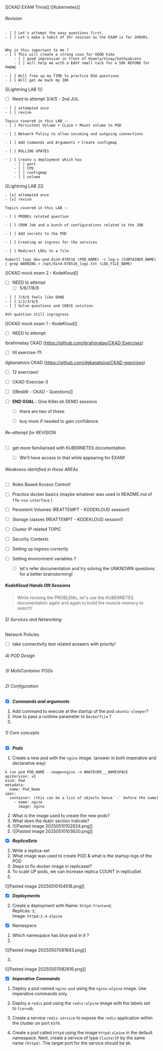 [[CKAD EXAM Trivia]]
[[Kubernetes]]
###### Revision 
```
- [ ] Let's attempt the easy questions first.
- [ ] Let's make a habit of 2hr session as the EXAM is for 2HOURs.


Why is this important to me ?
- [ ] This will create a strong case for GOOD hike 
	- [ ] good impression in front of Himela/Vinay/Sathyabrata 
	- [ ] will help me with a EASY small talk for a 50k REFUND for PHONE

- [ ] Will free up my TIME to practice DSA questions
- [ ] Will get me back my 20K 

```

[[Lightning LAB 1]] 
- [ ] Need to attempt 3/4/5 - 2nd JUL
```
- [ ] attempted once 
- [ ] revise 

Topics covered in this LAB :- 
- [ ] Persistent Volume + CLaim + Mount volume to POD

- [ ] Network Policy to allow incoming and outgoing connections

- [ ] Add Commands and Arguments + Create configmap

- [ ] ROLLING UPATES 

- [ ] Create a deployment which has 
	- [ ] port
	- [ ] CPU
	- [ ] configmap
	- [ ] volume 

```
[[Lightning LAB 2]] 

```
- [x] attempted once
- [x] revise

Topics covered in this LAB :- 

- [ ] PROBEs related question

- [ ] CRON Job and a bunch of configurations related to the JOB

- [ ] Add secrets to the POD 

- [ ] Creating an ingress for the services

- [ ] Redirect LOGs to a file 

kubectl logs dev-pod-dind-878516 (POD_NAME) -c log-x (CONTAINER_NAME) | grep WARNING > /opt/dind-878516_logs.txt (LOG_FILE_NAME)

```

[[CKAD mock exam 2 - KodeKloud]] 
- [ ] NEED to attempt 
	- [ ] 5/6/7/8/9
```
- [ ] 7/8/9 feels like DONE 
- [ ] 1/2/3/4/5
- [ ] Solve questions and CHECK solution

9th question still inprogress

```
[[CKAD mock exam 1 - KodeKloud]] 
- [ ] NEED to attempt 

ibrahimatay CKAD (https://github.com/ibrahimatay/CKAD-Exercises)
- [ ] till exercise-11!

dgkanatsios CKAD (https://github.com/dgkanatsios/CKAD-exercises)
- [ ] 12 exercises!

- [ ] CKAD-Exercise-3
- [ ] [[Reddit - CKAD - Questions]]


- [ ] **END GOAL :** Give Killer.sh DEMO sessions 
	- [ ] there are two of these. 
	- [ ] buy more if needed to gain confidence


###### Re-attempt for REVISION
- [ ] get more familiarised with KUBERNETES documentation.
	- [ ] We'll have access to that while appearing for EXAM! 


###### Weakness identified in these AREAs
- [ ] Roles Based Access Control!
- [ ] Practice docker basics (maybe whatever was used in README.md of `ffm-nsa-interface` )
- [ ] Persistent Volumes (REATTEMPT - KODEKLOUD session!)
- [ ] Storage classes (REATTEMPT - KODEKLOUD session!)

- [ ] Cluster IP related TOPIC
- [ ] Security Contexts
- [ ] Setting up ingress correctly 
- [ ] Setting environment variables ? 
	- [ ] let's refer documentation and try solving the UNKNOWN questions for a better brainstorming!


##### KodeKloud Hands ON Sessions 
>While revising the PROBLEMs, let's use the KUBERNETES documentation again and again to build the muscle memory to search! 

###### 5) Services and Networking
Network Policies 
- [ ] take connectivity test related answers with priority! 
###### 4) POD Design 
###### 3) MultiContainer PODs
###### 2) Configuration

- [x] ***Commands and arguments***
1) Add command to execute at the startup of the pod `ubuntu-sleeper`?
2) How to pass a runtime parameter to `Dockerfile` ?
3) 
###### 1) Core concepts
- [x] ***Pods***
1) Create a new pod with the `nginx` image. (answer in both imperative and declarative way)
```
k run pod POD_NAME --image=nginx -n WHATEVER___NAMESPACE
apiVersion: v1
kind: Pod
metadata:
  name: Pod_Name
spec: 
  container: (this can be a list of objects hence `-` before the name)
    - name: nginx
      image: nginx
```

2) What is the image used to create the new pods?
3) What does the `READY` section indicate? 
4) ![[Pasted image 20250510102924.png]]
5) ![[Pasted image 20250510103620.png]]

- [x] ***ReplicaSets***
1) Write a replica-set
2) What image was used to create POD & what is the startup logs of the POD
3) Steps to fix docker image in replicaset?
4) To scale UP pods, we can increase replica COUNT in replicaSet
5) 
![[Pasted image 20250510104518.png]]
- [x] ***Deployments***
2) Create a deployment with 
Name: `httpd-frontend`;  
Replicas: `3`;  
Image: `httpd:2.4-alpine`

- [x] Namespace
1) Which namespace has blue pod in it ? 
2) 
![[Pasted image 20250507081843.png]]

3) 
![[Pasted image 20250507082616.png]]

- [x] ***Imperative Commands***

1) Deploy a pod named `nginx-pod` using the `nginx:alpine` image.
Use imperative commands only.

2) Deploy a `redis` pod using the `redis:alpine` image with the labels set to `tier=db`.

3) Create a service `redis-service` to expose the `redis` application within the cluster on port `6379`.

4) Create a pod called `httpd` using the image `httpd:alpine` in the default namespace. Next, create a service of type `ClusterIP` by the same name `(httpd)`. The target port for the service should be `80`.


